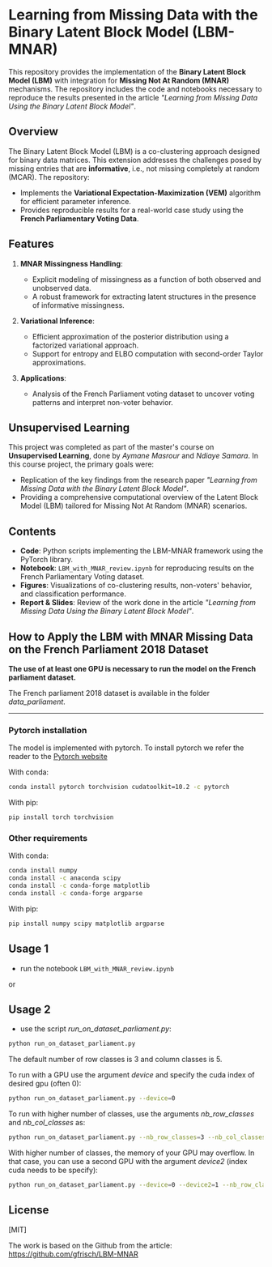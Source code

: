 # **Learning from Missing Data with the Binary Latent Block Model (LBM-MNAR)**

This repository provides the implementation of the **Binary Latent Block Model (LBM)** with integration for **Missing Not At Random (MNAR)** mechanisms. The repository includes the code and notebooks necessary to reproduce the results presented in the article *"Learning from Missing Data Using the Binary Latent Block Model"*.

## **Overview**
The Binary Latent Block Model (LBM) is a co-clustering approach designed for binary data matrices. This extension addresses the challenges posed by missing entries that are **informative**, i.e., not missing completely at random (MCAR). The repository:
- Implements the **Variational Expectation-Maximization (VEM)** algorithm for efficient parameter inference.
- Provides reproducible results for a real-world case study using the **French Parliamentary Voting Data**.

## **Features**
1. **MNAR Missingness Handling**:
   - Explicit modeling of missingness as a function of both observed and unobserved data.
   - A robust framework for extracting latent structures in the presence of informative missingness.

2. **Variational Inference**:
   - Efficient approximation of the posterior distribution using a factorized variational approach.
   - Support for entropy and ELBO computation with second-order Taylor approximations.
     
3. **Applications**:
   - Analysis of the French Parliament voting dataset to uncover voting patterns and interpret non-voter behavior.

## **Unsupervised Learning**

This project was completed as part of the master's course on **Unsupervised Learning**, done by *Aymane Masrour* and *Ndiaye Samara*. In this course project, the primary goals were:
- Replication of the key findings from the research paper *"Learning from Missing Data with the Binary Latent Block Model"*.
- Providing a comprehensive computational overview of the Latent Block Model (LBM) tailored for Missing Not At Random (MNAR) scenarios.

## **Contents**
- **Code**: Python scripts implementing the LBM-MNAR framework using the PyTorch library.
- **Notebook**: `LBM_with_MNAR_review.ipynb` for reproducing results on the French Parliamentary Voting dataset.
- **Figures**: Visualizations of co-clustering results, non-voters' behavior, and classification performance.
- **Report & Slides**: Review of the work done in the article *"Learning from Missing Data Using the Binary Latent Block Model"*.

## **How to Apply the LBM with MNAR Missing Data on the French Parliament 2018 Dataset**

**The use of at least one GPU is necessary to run the model on the French parliament dataset.**

The French parliament 2018 dataset is available in the folder *data_parliament*.

---

### Pytorch installation

The model is implemented with pytorch.
To install pytorch we refer the reader to the [Pytorch website](https://pytorch.org/get-started/locally/)

With conda:
```bash
conda install pytorch torchvision cudatoolkit=10.2 -c pytorch
```

With pip:
```bash
pip install torch torchvision
```
### Other requirements

With conda:
```bash
conda install numpy
conda install -c anaconda scipy
conda install -c conda-forge matplotlib
conda install -c conda-forge argparse

```

With pip:
```bash
pip install numpy scipy matplotlib argparse
```


## Usage 1

- run the notebook `LBM_with_MNAR_review.ipynb`

or

## Usage 2
- use the script *run_on_dataset_parliament.py*:
```bash
python run_on_dataset_parliament.py
```
The default number of row classes is 3 and column classes is 5.



To run with a GPU use the argument *device* and specify the cuda index of desired gpu (often 0):
```bash
python run_on_dataset_parliament.py --device=0
```

To run with higher number of classes, use the arguments *nb_row_classes* and *nb_col_classes* as:
```bash
python run_on_dataset_parliament.py --nb_row_classes=3 --nb_col_classes=5
```

With higher number of classes, the memory of your GPU may overflow. In that case, you can use a second GPU with the argument *device2* (index cuda needs to be specify):

```bash
python run_on_dataset_parliament.py --device=0 --device2=1 --nb_row_classes=3 --nb_col_classes=8
```

## License
[MIT]

The work is based on the Github from the article: 
https://github.com/gfrisch/LBM-MNAR
